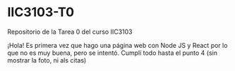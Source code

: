 # IIC3103-T0
Repositorio de la Tarea 0 del curso IIC3103

¡Hola! Es primera vez que hago una página web con Node JS y React por lo que no es muy buena, pero se intentó. Cumplí todo hasta el punto 4 (sin mostrar la foto, ni als citas)
